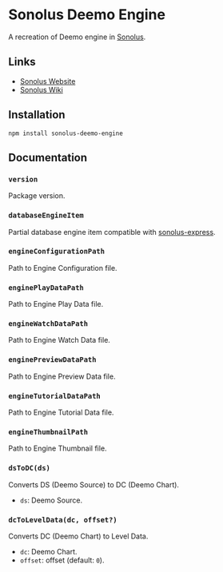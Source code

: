 # Sonolus Deemo Engine

A recreation of Deemo engine in [Sonolus](https://sonolus.com).

## Links

-   [Sonolus Website](https://sonolus.com)
-   [Sonolus Wiki](https://github.com/NonSpicyBurrito/sonolus-wiki)

## Installation

```
npm install sonolus-deemo-engine
```

## Documentation

### `version`

Package version.

### `databaseEngineItem`

Partial database engine item compatible with [sonolus-express](https://github.com/NonSpicyBurrito/sonolus-express).

### `engineConfigurationPath`

Path to Engine Configuration file.

### `enginePlayDataPath`

Path to Engine Play Data file.

### `engineWatchDataPath`

Path to Engine Watch Data file.

### `enginePreviewDataPath`

Path to Engine Preview Data file.

### `engineTutorialDataPath`

Path to Engine Tutorial Data file.

### `engineThumbnailPath`

Path to Engine Thumbnail file.

### `dsToDC(ds)`

Converts DS (Deemo Source) to DC (Deemo Chart).

-   `ds`: Deemo Source.

### `dcToLevelData(dc, offset?)`

Converts DC (Deemo Chart) to Level Data.

-   `dc`: Deemo Chart.
-   `offset`: offset (default: `0`).
